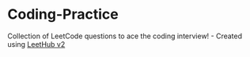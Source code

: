 # Coding-Practice
Collection of LeetCode questions to ace the coding interview! - Created using [LeetHub v2](https://github.com/arunbhardwaj/LeetHub-2.0)
